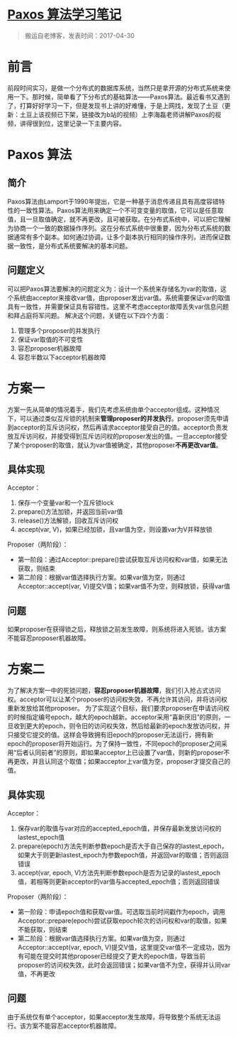 # [Paxos 算法学习笔记](https://github.com/zzy131250/gitblog/issues/14)

> 搬运自老博客，发表时间：2017-04-30

# 前言
前段时间实习，是做一个分布式的数据库系统，当然只是拿开源的分布式系统来使用一下。那时候，简单看了下分布式的基础算法——Paxos算法。最近看书又遇到了，打算好好学习一下，但是发现书上讲的好难懂，于是上网找，发现了土豆（更新：土豆上该视频已下架，链接改为b站的视频）上李海磊老师讲解Paxos的视频，讲得很到位，这里记录一下主要内容。

# Paxos 算法
## 简介
Paxos算法由Lamport于1990年提出，它是一种基于消息传递且具有高度容错特性的一致性算法。Paxos算法用来确定一个不可变变量的取值，它可以是任意取值，且一旦取值确定，就不再更改，且可被获取。在分布式系统中，可以把它理解为协商一个一致的数据操作序列。这在分布式系统中很重要，因为分布式系统的数据通常有多个副本。如何通过协调，让多个副本执行相同的操作序列，进而保证数据一致性，是分布式系统要解决的基本问题。

## 问题定义
可以把Paxos算法要解决的问题定义为：设计一个系统来存储名为var的取值，这个系统由acceptor来接收var值，由proposer发出var值。系统需要保证var的取值具有一致性，并需要保证具有容错性。这里不考虑acceptor故障丢失var信息问题和拜占庭将军问题。
解决这个问题，关键在以下四个方面：
1. 管理多个proposer的并发执行
2. 保证var取值的不可变性
3. 容忍proposer机器故障
4. 容忍半数以下acceptor机器故障

# 方案一
方案一先从简单的情况着手，我们先考虑系统由单个acceptor组成。这种情况下，可以通过类似互斥锁的机制来**管理proposer的并发执行**。proposer须先申请到acceptor的互斥访问权，然后再请求acceptor接受自己的值。acceptor负责发放互斥访问权，并接受得到互斥访问权的proposer发出的值。一旦acceptor接受了某个proposer的取值，就认为var值被确定，其他proposer**不再更改var值**。

## 具体实现
Acceptor：
1. 保存一个变量var和一个互斥锁lock
2. prepare()方法加锁，并返回当前var值
3. release()方法解锁，回收互斥访问权
4. accept(var, V)，如果已经加锁，且var值为空，则设置var为V并释放锁

Proposer（两阶段）：
- 第一阶段：通过Acceptor::prepare()尝试获取互斥访问权和var值，如果无法获取，则结束
- 第二阶段：根据var值选择执行方案。如果var值为空，则通过Acceptor::accept(var, V)提交V值；如果var值不为空，则释放锁，获得var值

## 问题
如果proposer在获得锁之后，释放锁之前发生故障，则系统将进入死锁。该方案不能容忍proposer机器故障。

# 方案二
为了解决方案一中的死锁问题，**容忍proposer机器故障**，我们引入抢占式访问权。acceptor可以让某个proposer的访问权失效，不再允许其访问，并将访问权重新发放给其他proposer。
为了实现这个目标，我们要求proposer在申请访问权的时候指定编号epoch，越大的epoch越新。acceptor采用“喜新厌旧”的原则，一旦收到更大的epoch，则令旧的访问权失效，然后给最新的epoch发放访问权，并只接受它提交的值。这样会导致拥有旧epoch的proposer无法运行，拥有新epoch的proposer将开始运行。为了保持一致性，不同epoch的proposer之间采用“后者认同前者”的原则，即如果acceptor上已设置了var值，则新的proposer不再更改，并且认同这个取值；如果acceptor上var值为空，proposer才提交自己的值。

## 具体实现
Acceptor：
1. 保存var的取值与var对应的accepted_epoch值，并保存最新发放访问权的lastest_epoch值
2. prepare(epoch)方法先判断参数epoch是否大于自己保存的lastest_epoch，如果大于则更新lastest_epoch为参数epoch值，并返回var的取值；否则返回错误
3. accept(var, epoch, V)方法先判断参数epoch是否为记录的lastest_epoch值，若相等则更新acceptor的var值与accepted_epoch值；否则返回错误

Proposer（两阶段）：
- 第一阶段：申请epoch值和获取var值。可选取当前时间戳作为epoch，调用Acceptor::prepare(epoch)尝试获取epoch轮次的访问权和var的取值，如果不能获取，则结束
- 第二阶段：根据var值选择执行方案。如果var值为空，则通过Acceptor::accept(var, epoch, V)提交V值，这里提交var值不一定成功，因为有可能在提交时其他proposer已经提交了更大的epoch值，导致当前proposer的访问权失效，此时会返回错误；如果var值不为空，获得并认同var值，不再更改

## 问题
由于系统仅有单个acceptor，如果acceptor发生故障，将导致整个系统无法运行。该方案不能容忍acceptor机器故障。
